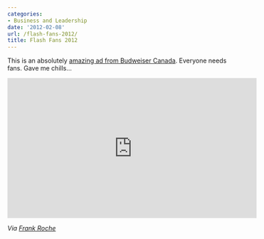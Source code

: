 ```yaml
---
categories:
- Business and Leadership
date: '2012-02-08'
url: /flash-fans-2012/
title: Flash Fans 2012
---
```


This is an absolutely <a href="https://www.youtube.com/watch?v=y0qZYqdsYAg">amazing ad from Budweiser Canada</a>. Everyone needs fans. Gave me chills...

<iframe class="alignc" width="560" height="315" src="https://www.youtube.com/embed/y0qZYqdsYAg?rel=0" frameborder="0" allowfullscreen></iframe>

<em>Via <a href="http://www.knowhr.com/blog/2012/02/03/every-employee-deserves-to-be-cheered-once-in-their-career/">Frank Roche</a></em>